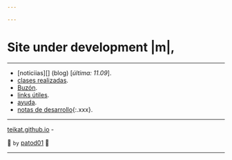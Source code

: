```yaml
---

---
```


<meta name="viewport" content="width=device-width, initial-scale=1.0, user-scalable=no">
<link rel="stylesheet" type="text/css" href="pstyle.css">
<link rel="icon" href="/etc/icon.png">

# Site under development |m|,

---

- [noticiias][] (blog) [*última: 11.09*]<span oncopy="aww()">.</span>
- [clases realizadas][clases].
- [Buzón][box].
- [links útiles][links].
- [ayuda][].
- [notas de desarrollo][dev]{:.xxx}.

---

[teikat.github.io][teikat] - <span id="herobrine"></span>

:ghost: `by` <a href="myself" id="yo">patod01</a> :ghost:

[teikat]: https://teikat.github.io

---

[noticias]: notice
[box]: buzon.md
[clases]: clases.md
[links]: links.md
[ayuda]: help
[dev]: dev

<script type="text/javascript" src="/herobrine.js"></script>
